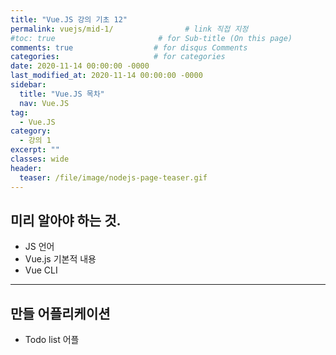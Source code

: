```yaml
---
title: "Vue.JS 강의 기초 12"
permalink: vuejs/mid-1/                # link 직접 지정
#toc: true                       # for Sub-title (On this page)
comments: true                  # for disqus Comments
categories:                     # for categories
date: 2020-11-14 00:00:00 -0000
last_modified_at: 2020-11-14 00:00:00 -0000
sidebar:
  title: "Vue.JS 목차"
  nav: Vue.JS
tag:
  - Vue.JS
category:
  - 강의 1
excerpt: ""
classes: wide
header:
  teaser: /file/image/nodejs-page-teaser.gif
---
```


## 미리 알아야 하는 것.

* JS 언어
* Vue.js 기본적 내용
* Vue CLI

---

## 만들 어플리케이션

* Todo list 어플
